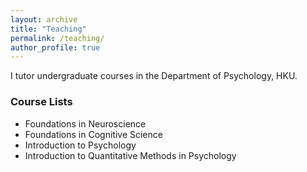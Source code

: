 ```yaml
---
layout: archive
title: "Teaching"
permalink: /teaching/
author_profile: true
---
```


I tutor undergraduate courses in the Department of Psychology, HKU.

### Course Lists

* Foundations in Neuroscience
* Foundations in Cognitive Science
* Introduction to Psychology 
* Introduction to Quantitative Methods in Psychology
